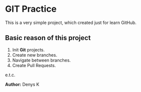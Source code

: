 # GIT Practice
This is a very simple project, which created just for learn GitHub.

## Basic reason of this project

1. Init **Git** projects.
2. Create new branches.
3. Navigate between branches.
4. Create Pull Requests.

e.t.c.

**Author:** Denys K
